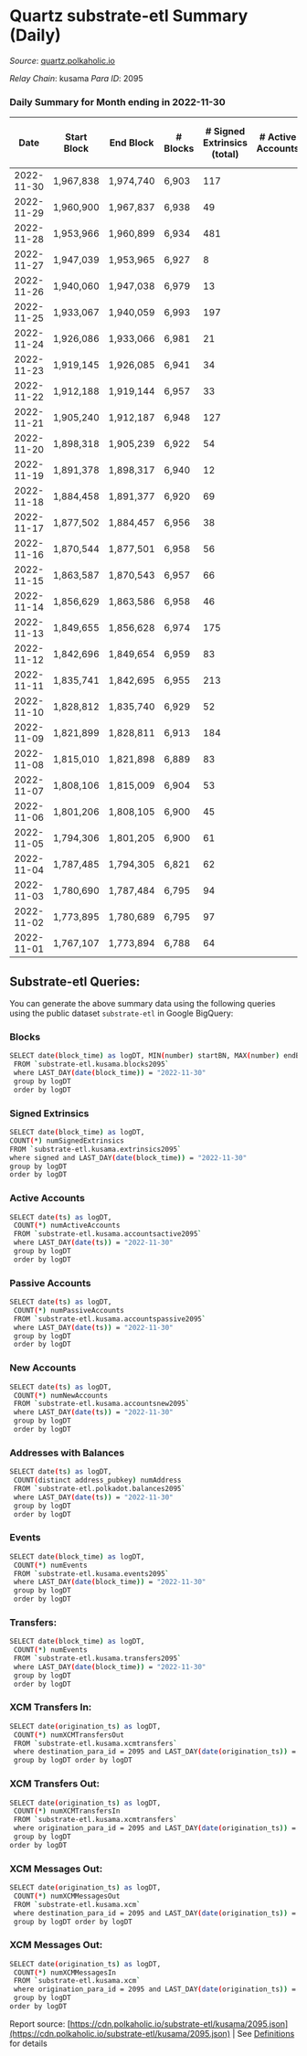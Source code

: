 # Quartz substrate-etl Summary (Daily)

_Source_: [quartz.polkaholic.io](https://quartz.polkaholic.io)

*Relay Chain*: kusama
*Para ID*: 2095



### Daily Summary for Month ending in 2022-11-30


| Date | Start Block | End Block | # Blocks | # Signed Extrinsics (total) | # Active Accounts | # Passive | # New | # Addresses with Balances | # Events | # Transfers | # XCM Transfers In | # XCM Transfers Out | # XCM In | # XCM Out | Issues | 
| ---- | ----------- | --------- | -------- | --------------------------- | ----------------- | --------- | ----- | ------------------------- | -------- | ----------- | ------------------ | ------------------- | -------- | --------- | ------ |
| 2022-11-30 | 1,967,838 | 1,974,740 | 6,903 | 117 |  |  |  | 19,314 | 15,611 | 24 ($1,422.92) |   | 2 ($34.36) |  |  |  |
| 2022-11-29 | 1,960,900 | 1,967,837 | 6,938 | 49 |  |  |  |  | 15,187 | 5 ($24.50) |   |   |  |  |  |
| 2022-11-28 | 1,953,966 | 1,960,899 | 6,934 | 481 |  |  |  | 19,308 | 17,790 | 436 ($295.82) | 1 ($17.65) |   |  |  |  |
| 2022-11-27 | 1,947,039 | 1,953,965 | 6,927 | 8 |  |  |  |  | 14,889 |   |   |   |  |  |  |
| 2022-11-26 | 1,940,060 | 1,947,038 | 6,979 | 13 |  |  |  | 19,075 | 15,009 | 5 ($55.45) | 1 ($17.89) |   |  |  |  |
| 2022-11-25 | 1,933,067 | 1,940,059 | 6,993 | 197 |  |  |  | 19,074 | 18,992 | 26 ($320.42) | 3 ($33.82) | 1 ($0.07) |  |  |  |
| 2022-11-24 | 1,926,086 | 1,933,066 | 6,981 | 21 |  |  |  |  | 15,088 | 2 ($1.11) |   |   |  |  |  |
| 2022-11-23 | 1,919,145 | 1,926,085 | 6,941 | 34 |  |  |  |  | 15,141 | 10 ($193.39) |   |   |  |  |  |
| 2022-11-22 | 1,912,188 | 1,919,144 | 6,957 | 33 |  |  |  |  | 15,103 | 10 ($487.89) | 1 ($58.94) | 1 ($58.10) |  |  |  |
| 2022-11-21 | 1,905,240 | 1,912,187 | 6,948 | 127 |  |  |  |  | 15,757 | 13 ($428.54) |   |   |  |  |  |
| 2022-11-20 | 1,898,318 | 1,905,239 | 6,922 | 54 |  |  |  |  | 15,092 | 46 ($2,951.81) |   |   |  |  |  |
| 2022-11-19 | 1,891,378 | 1,898,317 | 6,940 | 12 |  |  |  |  | 14,928 | 6 ($15.33) | 1 (-) |   |  |  |  |
| 2022-11-18 | 1,884,458 | 1,891,377 | 6,920 | 69 |  |  |  |  | 15,353 | 2 ($5.06) |   |   |  |  |  |
| 2022-11-17 | 1,877,502 | 1,884,457 | 6,956 | 38 |  |  |  |  | 15,137 | 17 ($279.63) |   | 3 ($23.53) |  |  |  |
| 2022-11-16 | 1,870,544 | 1,877,501 | 6,958 | 56 |  |  |  | 19,038 | 15,274 | 9 ($113.14) |   | 3 ($46.35) |  |  |  |
| 2022-11-15 | 1,863,587 | 1,870,543 | 6,957 | 66 |  |  |  | 19,037 | 15,278 | 13 ($272.15) |   | 3 ($39.60) |  |  |  |
| 2022-11-14 | 1,856,629 | 1,863,586 | 6,958 | 46 |  |  |  | 19,036 | 15,182 | 18 ($319.46) | 1 ($39.05) |   |  |  |  |
| 2022-11-13 | 1,849,655 | 1,856,628 | 6,974 | 175 |  |  |  |  | 16,258 | 44 ($2,038.02) | 1 ($4.37) |   |  |  |  |
| 2022-11-12 | 1,842,696 | 1,849,654 | 6,959 | 83 |  |  |  |  | 15,469 | 17 ($963.25) | 2 ($115.30) | 5 ($363.75) |  |  |  |
| 2022-11-11 | 1,835,741 | 1,842,695 | 6,955 | 213 |  |  |  |  | 16,393 | 12 ($49.80) | 1 ($7.53) | 1 ($0.61) |  |  |  |
| 2022-11-10 | 1,828,812 | 1,835,740 | 6,929 | 52 |  |  |  |  | 15,219 | 13 ($380.21) |   | 3 ($62.39) |  |  |  |
| 2022-11-09 | 1,821,899 | 1,828,811 | 6,913 | 184 |  |  |  | 19,009 | 16,101 | 10 ($271.43) | 1 ($7.41) | 3 ($85.22) |  |  |  |
| 2022-11-08 | 1,815,010 | 1,821,898 | 6,889 | 83 |  |  |  | 19,004 | 15,639 | 36 ($33,569.79) | 2 ($61.70) | 3 ($119.79) |  |  |  |
| 2022-11-07 | 1,808,106 | 1,815,009 | 6,904 | 53 |  |  |  | 18,962 | 15,190 | 26 ($1,280.25) |   | 7 ($262.35) |  |  |  |
| 2022-11-06 | 1,801,206 | 1,808,105 | 6,900 | 45 |  |  |  |  | 15,057 | 16 ($147.46) | 1 ($0.41) | 1 ($0.13) |  |  |  |
| 2022-11-05 | 1,794,306 | 1,801,205 | 6,900 | 61 |  |  |  |  | 15,374 | 14 ($9,357.56) | 3 ($2,640.72) | 2 ($2,689.50) |  |  |  |
| 2022-11-04 | 1,787,485 | 1,794,305 | 6,821 | 62 |  |  |  |  | 15,121 | 8 ($6.85) |   | 1 ($1.36) |  |  |  |
| 2022-11-03 | 1,780,690 | 1,787,484 | 6,795 | 94 |  |  |  | 18,925 | 15,165 | 20 ($559.48) | 3 ($70.67) | 3 ($89.46) |  |  |  |
| 2022-11-02 | 1,773,895 | 1,780,689 | 6,795 | 97 |  |  |  | 18,919 | 15,217 | 38 ($1,615.58) | 4 ($343.20) | 5 ($356.14) |  |  |  |
| 2022-11-01 | 1,767,107 | 1,773,894 | 6,788 | 64 |  |  |  | 18,911 | 14,969 | 31 ($1,451.51) | 2 ($82.41) | 7 ($377.36) |  |  |  |

## Substrate-etl Queries:
You can generate the above summary data using the following queries using the public dataset `substrate-etl` in Google BigQuery:

### Blocks
```bash
SELECT date(block_time) as logDT, MIN(number) startBN, MAX(number) endBN, COUNT(*) numBlocks 
 FROM `substrate-etl.kusama.blocks2095`  
 where LAST_DAY(date(block_time)) = "2022-11-30" 
 group by logDT 
 order by logDT
```

### Signed Extrinsics
```bash
SELECT date(block_time) as logDT, 
COUNT(*) numSignedExtrinsics 
FROM `substrate-etl.kusama.extrinsics2095`  
where signed and LAST_DAY(date(block_time)) = "2022-11-30" 
group by logDT 
order by logDT
```

### Active Accounts
```bash
SELECT date(ts) as logDT, 
 COUNT(*) numActiveAccounts 
 FROM `substrate-etl.kusama.accountsactive2095` 
 where LAST_DAY(date(ts)) = "2022-11-30" 
 group by logDT 
 order by logDT
```

### Passive Accounts
```bash
SELECT date(ts) as logDT, 
 COUNT(*) numPassiveAccounts 
 FROM `substrate-etl.kusama.accountspassive2095` 
 where LAST_DAY(date(ts)) = "2022-11-30" 
 group by logDT 
 order by logDT
```

### New Accounts
```bash
SELECT date(ts) as logDT, 
 COUNT(*) numNewAccounts 
 FROM `substrate-etl.kusama.accountsnew2095` 
 where LAST_DAY(date(ts)) = "2022-11-30" 
 group by logDT
 order by logDT
```

### Addresses with Balances
```bash
SELECT date(ts) as logDT,
 COUNT(distinct address_pubkey) numAddress 
 FROM `substrate-etl.polkadot.balances2095` 
 where LAST_DAY(date(ts)) = "2022-11-30" 
 group by logDT 
 order by logDT
```

### Events
```bash
SELECT date(block_time) as logDT, 
 COUNT(*) numEvents 
 FROM `substrate-etl.kusama.events2095` 
 where LAST_DAY(date(block_time)) = "2022-11-30" 
 group by logDT 
 order by logDT
```

### Transfers:
```bash
SELECT date(block_time) as logDT, 
 COUNT(*) numEvents 
 FROM `substrate-etl.kusama.transfers2095` 
 where LAST_DAY(date(block_time)) = "2022-11-30" 
 group by logDT 
 order by logDT
```

### XCM Transfers In:
```bash
SELECT date(origination_ts) as logDT, 
 COUNT(*) numXCMTransfersOut 
 FROM `substrate-etl.kusama.xcmtransfers` 
 where destination_para_id = 2095 and LAST_DAY(date(origination_ts)) = "2022-11-30" 
 group by logDT order by logDT
```

### XCM Transfers Out:
```bash
SELECT date(origination_ts) as logDT, 
 COUNT(*) numXCMTransfersIn 
 FROM `substrate-etl.kusama.xcmtransfers` 
 where origination_para_id = 2095 and LAST_DAY(date(origination_ts)) = "2022-11-30" 
 group by logDT 
order by logDT
```

### XCM Messages Out:
```bash
SELECT date(origination_ts) as logDT, 
 COUNT(*) numXCMMessagesOut 
 FROM `substrate-etl.kusama.xcm` 
 where destination_para_id = 2095 and LAST_DAY(date(origination_ts)) = "2022-11-30" 
 group by logDT order by logDT
```

### XCM Messages Out:
```bash
SELECT date(origination_ts) as logDT, 
 COUNT(*) numXCMMessagesIn 
 FROM `substrate-etl.kusama.xcm` 
 where origination_para_id = 2095 and LAST_DAY(date(origination_ts)) = "2022-11-30" 
 group by logDT 
order by logDT
```


Report source: [https://cdn.polkaholic.io/substrate-etl/kusama/2095.json](https://cdn.polkaholic.io/substrate-etl/kusama/2095.json) | See [Definitions](/DEFINITIONS.md) for details
